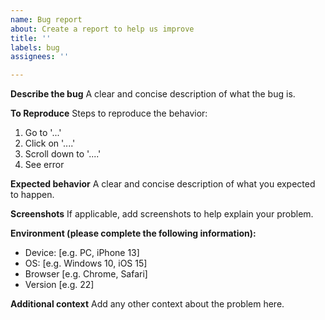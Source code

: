 ```yaml
---
name: Bug report
about: Create a report to help us improve
title: ''
labels: bug
assignees: ''

---
```


**Describe the bug**
A clear and concise description of what the bug is.

**To Reproduce**
Steps to reproduce the behavior:
1. Go to '...'
2. Click on '....'
3. Scroll down to '....'
4. See error

**Expected behavior**
A clear and concise description of what you expected to happen.

**Screenshots**
If applicable, add screenshots to help explain your problem.

**Environment (please complete the following information):**
 - Device: [e.g. PC, iPhone 13]
 - OS: [e.g. Windows 10, iOS 15]
 - Browser [e.g. Chrome, Safari]
 - Version [e.g. 22]

**Additional context**
Add any other context about the problem here.

